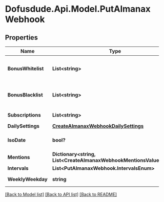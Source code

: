 # Dofusdude.Api.Model.PutAlmanaxWebhook

## Properties

Name | Type | Description | Notes
------------ | ------------- | ------------- | -------------
**BonusWhitelist** | **List&lt;string&gt;** | from all available bonuses (ids) from /dofus3/meta/{language}/almanax/bonuses. Delete old entries with empty array []. Just null changes nothing. | [optional] 
**BonusBlacklist** | **List&lt;string&gt;** | from all available bonuses (ids) from /dofus3/meta/{language}/almanax/bonuses. Delete old entries with empty array []. Just null changes nothing. | [optional] 
**Subscriptions** | **List&lt;string&gt;** | Get the available subscriptions with /meta/webhooks/almanax | [optional] 
**DailySettings** | [**CreateAlmanaxWebhookDailySettings**](CreateAlmanaxWebhookDailySettings.md) |  | [optional] 
**IsoDate** | **bool?** | If false, it will use common local time formats and weekday translations. If true, the format is YYYY-MM-DD. | [optional] [default to false]
**Mentions** | **Dictionary&lt;string, List&lt;CreateAlmanaxWebhookMentionsValueInner&gt;&gt;** | Almanax bonus ids mapped to array of mentions. | [optional] 
**Intervals** | **List&lt;PutAlmanaxWebhook.IntervalsEnum&gt;** |  | [optional] 
**WeeklyWeekday** | **string** | When to post the weekly preview at the specified time. | [optional] 

[[Back to Model list]](../README.md#documentation-for-models) [[Back to API list]](../README.md#documentation-for-api-endpoints) [[Back to README]](../README.md)

